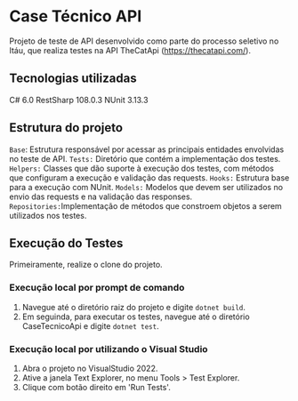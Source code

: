 ﻿
# Case Técnico API  
Projeto de teste de API desenvolvido como parte do processo seletivo no Itáu, que realiza testes na API TheCatApi (https://thecatapi.com/).  

## Tecnologias utilizadas 
C# 6.0
RestSharp 108.0.3
NUnit 3.13.3

## Estrutura do projeto
`Base`: Estrutura responsável por acessar as principais entidades envolvidas no teste de API. 
`Tests:` Diretório que contém a implementação dos testes.
`Helpers:` Classes que dão suporte à execução dos testes, com métodos que configuram a execução e validação das requests.
`Hooks:` Estrutura base para a execução com NUnit.
`Models:` Modelos que devem ser utilizados no envio das requests e na validação das responses. 
`Repositories:`Implementação de métodos que constroem objetos a serem utilizados nos testes.

## Execução do Testes

Primeiramente, realize o clone do projeto. 

### Execução local por prompt de comando
1. Navegue até o diretório raiz do projeto e digite `dotnet build`.
2. Em seguinda, para executar os testes, navegue até o diretório CaseTecnicoApi e digite `dotnet test`.

### Execução local por utilizando o Visual Studio
1. Abra o projeto no VisualStudio 2022.
2. Ative a janela Text Explorer, no menu Tools > Test Explorer.
3. Clique com botão direito em 'Run Tests'.


 






